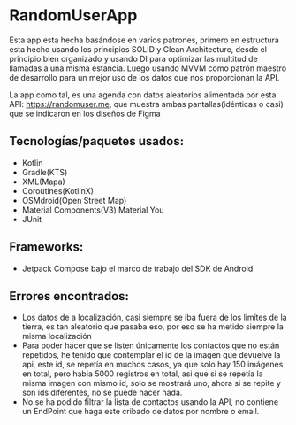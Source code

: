 # RandomUserApp

Esta app esta hecha basándose en varios patrones, primero en estructura esta hecho usando los principios SOLID y Clean Architecture, desde el principio bien organizado y usando DI para optimizar las multitud de llamadas a una misma estancia. Luego usando MVVM como patrón maestro de desarrollo para un mejor uso de los datos que nos proporcionan la API.

La app como tal, es una agenda con datos aleatorios alimentada por esta API: https://randomuser.me, que muestra ambas pantallas(idénticas o casi) que se indicaron en los diseños de Figma

## Tecnologías/paquetes usados:
- Kotlin
- Gradle(KTS)
- XML(Mapa)
- Coroutines(KotlinX)
- OSMdroid(Open Street Map)
- Material Components(V3) Material You
- JUnit

## Frameworks:
- Jetpack Compose bajo el marco de trabajo del SDK de Android


## Errores encontrados:
- Los datos de a localización, casi siempre se iba fuera de los limítes de la tierra, es tan aleatorio que pasaba eso, por eso se ha metido siempre la misma localización
- Para poder hacer que se listen únicamente los contactos que no están repetidos, he tenido que contemplar el id de la imagen que devuelve la api, este id, se repetía en muchos casos, ya que solo hay 150 imágenes en total, pero habia 5000 registros en total, asi que si se repetía la misma imagen con mismo id, solo se mostrará uno, ahora si se repite y son ids diferentes, no se puede hacer nada.
- No se ha podido filtrar la lista de contactos usando la API, no contiene un EndPoint que haga este cribado de datos por nombre o email.
